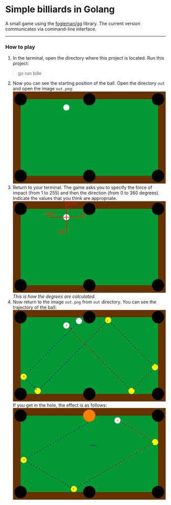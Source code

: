 # Simple billiards in Golang
A small game using the [fogleman/gg](http://github.com/fogleman/gg "github.com/fogleman/gg") library.
The current version communicates via command-line interface.

***
### How to play
1. In the terminal, open the directory where this project is located. Run this project:
>go run bille
2. Now you can see the starting position of the ball. Open the directory `out` and open the image `out.png`:
![start_position.png](https://raw.githubusercontent.com/bukv/bille/develop/images/start_position.png "Start position")
3. Return to your terminal. The game asks you to specify the force of impact (from 1 to 255) and then the direction (from 0 to 360 degrees). Indicate the values that you think are appropriate.
![degrees.png](https://raw.githubusercontent.com/bukv/bille/develop/images/degrees.png "This is how the degrees are calculated")
*This is how the degrees are calculated.*
4. Now return to the image `out.png` from `out` directory. You can see the trajectory of the ball:
![final_1.png](https://raw.githubusercontent.com/bukv/bille/develop/images/final_1.png "Final_1")
If you get in the hole, the effect is as follows:
![final_2.png](https://raw.githubusercontent.com/bukv/bille/develop/images/final_2.png "Final_2")